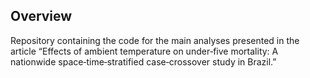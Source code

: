 ## Overview
Repository containing the code for the main analyses presented in the article “Effects of ambient temperature on under‑five mortality: A nationwide space‑time‑stratified case‑crossover study in Brazil.”
